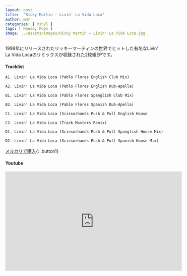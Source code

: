 ```yaml
---
layout: post
title:  "Ricky Martin – Livin' La Vida Loca"
author: mmr
categories: [ Vinyl ]
tags: [ House, Pops ]
image: ../assets/images/Ricky Martin – Livin' La Vida Loca.jpg
---
```


1999年にリリースされたリッキーマーティンの世界でヒットした有名なLivin' La Vida Locaのリミックスが収録された2枚組EPです。

#### Tracklist
```md
A1. Livin' La Vida Loca (Pablo Flores English Club Mix)

A2. Livin' La Vida Loca (Pablo Flores English Dub-apella)

B1. Livin' La Vida Loca (Pablo Flores Spanglish Club Mix)

B2. Livin' La Vida Loca (Pablo Flores Spanish Dub-Apella)

C1. Livin' La Vida Loca (Scissorhands Push & Pull English House 

C2. Livin' La Vida Loca (Track Masters Remix)

D1. Livin' La Vida Loca (Scissorhands Push & Pull Spanglish House Mix)

D2. Livin' La Vida Loca (Scissorhands Push & Pull Spanish House Mix)
```


[メルカリで購入](https://jp.mercari.com/item/m66378364645?afid=6142608987){: .button1}

#### Youtube
<iframe width="560" height="315" src="https://www.youtube.com/embed/p47fEXGabaY?si=_POeMNCfRlqOk-vJ" title="YouTube video player" frameborder="0" allow="accelerometer; autoplay; clipboard-write; encrypted-media; gyroscope; picture-in-picture; web-share" referrerpolicy="strict-origin-when-cross-origin" allowfullscreen></iframe>